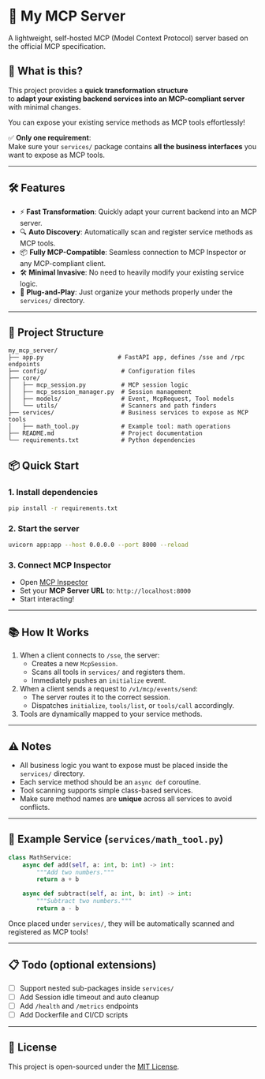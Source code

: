 # 🚀 My MCP Server

A lightweight, self-hosted MCP (Model Context Protocol) server based on the official MCP specification.

## 🚀 What is this?

This project provides a **quick transformation structure**  
to **adapt your existing backend services into an MCP-compliant server** with minimal changes.

You can expose your existing service methods as MCP tools effortlessly!

✅ **Only one requirement**:  
Make sure your `services/` package contains **all the business interfaces** you want to expose as MCP tools.

---

## 🛠️ Features

- ⚡ **Fast Transformation**: Quickly adapt your current backend into an MCP server.
- 🔍 **Auto Discovery**: Automatically scan and register service methods as MCP tools.
- 📦 **Fully MCP-Compatible**: Seamless connection to MCP Inspector or any MCP-compliant client.
- 🛠️ **Minimal Invasive**: No need to heavily modify your existing service logic.
- 🚀 **Plug-and-Play**: Just organize your methods properly under the `services/` directory.

---

## 📂 Project Structure

```plaintext
my_mcp_server/
├── app.py                     # FastAPI app, defines /sse and /rpc endpoints
├── config/                     # Configuration files
├── core/
│   ├── mcp_session.py          # MCP session logic
│   ├── mcp_session_manager.py  # Session management
│   ├── models/                 # Event, McpRequest, Tool models
│   └── utils/                  # Scanners and path finders
├── services/                   # Business services to expose as MCP tools
│   ├── math_tool.py            # Example tool: math operations
├── README.md                   # Project documentation
└── requirements.txt            # Python dependencies
```

## 📦 Quick Start

### 1. Install dependencies

```bash
pip install -r requirements.txt
```

### 2. Start the server

```bash
uvicorn app:app --host 0.0.0.0 --port 8000 --reload
```

### 3. Connect MCP Inspector

- Open [MCP Inspector](https://github.com/modelcontextprotocol/inspector)
- Set your **MCP Server URL** to: `http://localhost:8000`
- Start interacting!

---

## 📚 How It Works

1. When a client connects to `/sse`, the server:
   - Creates a new `McpSession`.
   - Scans all tools in `services/` and registers them.
   - Immediately pushes an `initialize` event.
2. When a client sends a request to `/v1/mcp/events/send`:
   - The server routes it to the correct session.
   - Dispatches `initialize`, `tools/list`, or `tools/call` accordingly.
3. Tools are dynamically mapped to your service methods.

---

## ⚠️ Notes

- All business logic you want to expose must be placed inside the `services/` directory.
- Each service method should be an `async def` coroutine.
- Tool scanning supports simple class-based services.
- Make sure method names are **unique** across all services to avoid conflicts.

---

## 📄 Example Service (`services/math_tool.py`)

```python
class MathService:
    async def add(self, a: int, b: int) -> int:
        """Add two numbers."""
        return a + b

    async def subtract(self, a: int, b: int) -> int:
        """Subtract two numbers."""
        return a - b
```

Once placed under `services/`, they will be automatically scanned and registered as MCP tools!

---

## 📋 Todo (optional extensions)

- [ ] Support nested sub-packages inside `services/`
- [ ] Add Session idle timeout and auto cleanup
- [ ] Add `/health` and `/metrics` endpoints
- [ ] Add Dockerfile and CI/CD scripts

---

## 📜 License

This project is open-sourced under the [MIT License](LICENSE).
